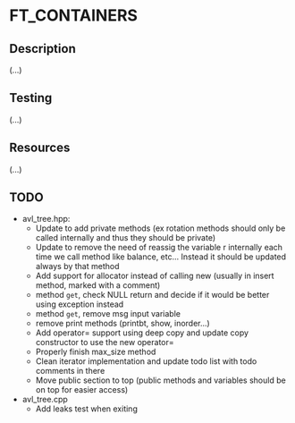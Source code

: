 # FT_CONTAINERS

## Description

(...)

## Testing

(...)

## Resources

(...)

## TODO

- avl_tree.hpp:
  - Update to add private methods (ex rotation methods should only be called internally and thus they should be private)
  - Update to remove the need of reassig the variable r internally each time we call method like balance, etc... Instead it should be updated always by that method
  - Add support for allocator instead of calling new (usually in insert method, marked with a comment)
  - method ```get```, check NULL return and decide if it would be better using exception instead
  - method ```get```, remove msg input variable
  - remove print methods (printbt, show, inorder...)
  - Add operator= support using deep copy and update copy constructor to use the new operator=
  - Properly finish max_size method
  - Clean iterator implementation and update todo list with todo comments in there
  - Move public section to top (public methods and variables should be on top for easier access)
- avl_tree.cpp
  - Add leaks test when exiting
